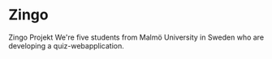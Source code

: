 # Zingo
Zingo Projekt 
We're five students from Malmö University in Sweden who are developing a quiz-webapplication. 

